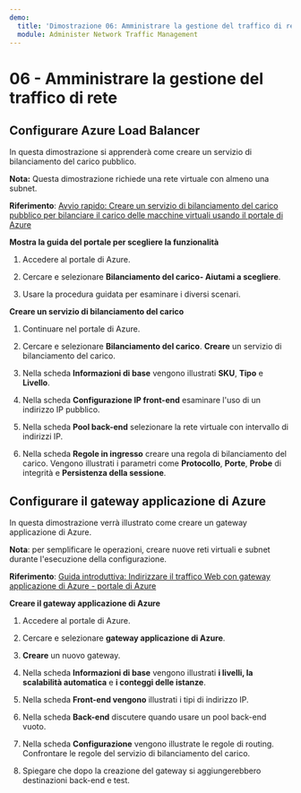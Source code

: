 ```yaml
---
demo:
  title: 'Dimostrazione 06: Amministrare la gestione del traffico di rete'
  module: Administer Network Traffic Management
---
```



# 06 - Amministrare la gestione del traffico di rete

## Configurare Azure Load Balancer

In questa dimostrazione si apprenderà come creare un servizio di bilanciamento del carico pubblico. 

**Nota:** Questa dimostrazione richiede una rete virtuale con almeno una subnet. 

**Riferimento**: [Avvio rapido: Creare un servizio di bilanciamento del carico pubblico per bilanciare il carico delle macchine virtuali usando il portale di Azure](https://learn.microsoft.com/azure/load-balancer/quickstart-load-balancer-standard-public-portal)

**Mostra la guida del portale per scegliere la funzionalità**

1. Accedere al portale di Azure.

1. Cercare e selezionare **Bilanciamento del carico- Aiutami a scegliere**.

1. Usare la procedura guidata per esaminare i diversi scenari.
   
**Creare un servizio di bilanciamento del carico**

1. Continuare nel portale di Azure.

1. Cercare e selezionare **Bilanciamento del carico**. **Creare** un servizio di bilanciamento del carico. 

1. Nella scheda **Informazioni di base** vengono illustrati **SKU**, **Tipo** e **Livello**.

1. Nella scheda **Configurazione IP front-end** esaminare l'uso di un indirizzo IP pubblico.

1. Nella scheda **Pool back-end** selezionare la rete virtuale con intervallo di indirizzi IP.

1. Nella scheda **Regole in ingresso** creare una regola di bilanciamento del carico. Vengono illustrati i parametri come **Protocollo**, **Porte**, **Probe** di integrità e **Persistenza della sessione**. 


## Configurare il gateway applicazione di Azure

In questa dimostrazione verrà illustrato come creare un gateway applicazione di Azure. 

**Nota**: per semplificare le operazioni, creare nuove reti virtuali e subnet durante l'esecuzione della configurazione. 

**Riferimento**: [Guida introduttiva: Indirizzare il traffico Web con gateway applicazione di Azure - portale di Azure](https://learn.microsoft.com/azure/application-gateway/quick-create-portal)

**Creare il gateway applicazione di Azure**

1. Accedere al portale di Azure.

1. Cercare e selezionare **gateway applicazione di Azure**.

1. **Creare** un nuovo gateway.

1. Nella scheda **Informazioni di base** vengono illustrati **i livelli, la** **scalabilità automatica** e **i conteggi delle istanze**.

1. Nella scheda **Front-end vengono** illustrati i tipi di indirizzo IP.

1. Nella scheda **Back-end** discutere quando usare un pool back-end vuoto.

1. Nella scheda **Configurazione** vengono illustrate le regole di routing. Confrontare le regole del servizio di bilanciamento del carico.

1. Spiegare che dopo la creazione del gateway si aggiungerebbero destinazioni back-end e test. 

